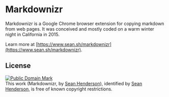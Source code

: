 # Markdownizr

Markdownizr is a Google Chrome browser extension for copying markdown from web
pages. It was conceived and mostly coded on a warm winter night in California in
2015.

Learn more at
[https://www.sean.sh/markdownizr](https://www.sean.sh/markdownizr).

## License

<p xmlns:dct="http://purl.org/dc/terms/">
<a rel="license" href="http://creativecommons.org/publicdomain/mark/1.0/">
<img src="http://i.creativecommons.org/p/mark/1.0/88x31.png"
     style="border-style: none;" alt="Public Domain Mark" />
</a>
<br />
This work (<span property="dct:title">Markdownizr</span>, by <a href="https://markdownizr.com/" rel="dct:creator"><span property="dct:title">Sean Henderson</span></a>), identified by <a href="https://www.sean.sh/" rel="dct:publisher"><span property="dct:title">Sean Henderson</span></a>, is free of known copyright restrictions.
</p>
